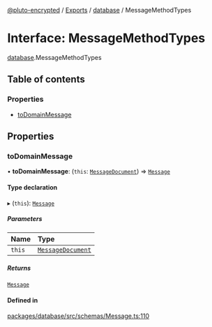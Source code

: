 [@pluto-encrypted](../README.md) / [Exports](../modules.md) / [database](../modules/database.md) / MessageMethodTypes

# Interface: MessageMethodTypes

[database](../modules/database.md).MessageMethodTypes

## Table of contents

### Properties

- [toDomainMessage](database.MessageMethodTypes.md#todomainmessage)

## Properties

### toDomainMessage

• **toDomainMessage**: (`this`: [`MessageDocument`](../modules/database.md#messagedocument)) => [`Message`](../classes/database.WALLET_SDK_DOMAIN.Message.md)

#### Type declaration

▸ (`this`): [`Message`](../classes/database.WALLET_SDK_DOMAIN.Message.md)

##### Parameters

| Name | Type |
| :------ | :------ |
| `this` | [`MessageDocument`](../modules/database.md#messagedocument) |

##### Returns

[`Message`](../classes/database.WALLET_SDK_DOMAIN.Message.md)

#### Defined in

[packages/database/src/schemas/Message.ts:110](https://github.com/atala-community-projects/pluto-encrypted/blob/f87ceb2/packages/database/src/schemas/Message.ts#L110)

